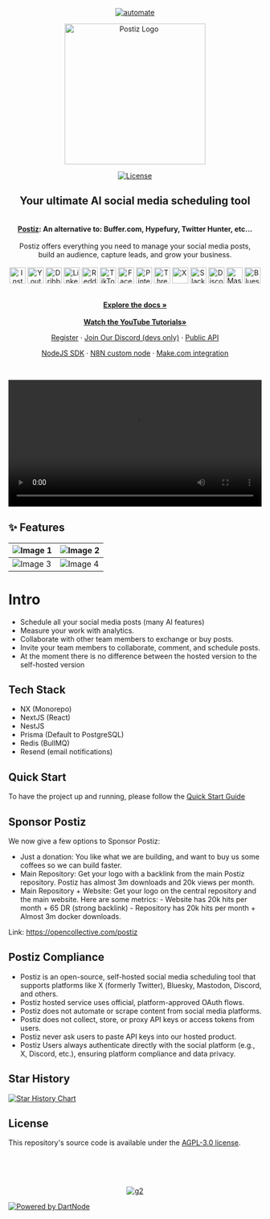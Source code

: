 <p align="center">
  <a href="https://github.com/growchief/growchief">
    <img alt="automate" src="https://github.com/user-attachments/assets/d760188d-8d56-4b05-a6c1-c57e67ef25cd" />
  </a>
</p>

<p align="center">
  <a href="https://postiz.com/" target="_blank">
  <picture>
    <source media="(prefers-color-scheme: dark)" srcset="https://github.com/user-attachments/assets/765e9d72-3ee7-4a56-9d59-a2c9befe2311">
    <img alt="Postiz Logo" src="https://github.com/user-attachments/assets/f0d30d70-dddb-4142-8876-e9aa6ed1cb99" width="280"/>
  </picture>
  </a>
</p>

<p align="center">
<a href="https://opensource.org/license/agpl-v3">
  <img src="https://img.shields.io/badge/License-AGPL%203.0-blue.svg" alt="License">
</a>
</p>

<div align="center">
  <strong>
  <h2>Your ultimate AI social media scheduling tool</h2><br />
  <a href="https://postiz.com">Postiz</a>: An alternative to: Buffer.com, Hypefury, Twitter Hunter, etc...<br /><br />
  </strong>
  Postiz offers everything you need to manage your social media posts,<br />build an audience, capture leads, and grow your business.
</div>

<div class="flex" align="center">
  <br />
  <img alt="Instagram" src="https://postiz.com/svgs/socials/Instagram.svg" width="32">
  <img alt="Youtube" src="https://postiz.com/svgs/socials/Youtube.svg" width="32">
  <img alt="Dribbble" src="https://postiz.com/svgs/socials/Dribbble.svg" width="32">
  <img alt="Linkedin" src="https://postiz.com/svgs/socials/Linkedin.svg" width="32">
  <img alt="Reddit" src="https://postiz.com/svgs/socials/Reddit.svg" width="32">
  <img alt="TikTok" src="https://postiz.com/svgs/socials/TikTok.svg" width="32">
  <img alt="Facebook" src="https://postiz.com/svgs/socials/Facebook.svg" width="32">
  <img alt="Pinterest" src="https://postiz.com/svgs/socials/Pinterest.svg" width="32">
  <img alt="Threads" src="https://postiz.com/svgs/socials/Threads.svg" width="32">
  <img alt="X" src="https://postiz.com/svgs/socials/X.svg" width="32">
  <img alt="Slack" src="https://postiz.com/svgs/socials/Slack.svg" width="32">
  <img alt="Discord" src="https://postiz.com/svgs/socials/Discord.svg" width="32">
  <img alt="Mastodon" src="https://postiz.com/svgs/socials/Mastodon.svg" width="32">
  <img alt="Bluesky" src="https://postiz.com/svgs/socials/Bluesky.svg" width="32">
</div>

<p align="center">
  <br />
  <a href="https://docs.postiz.com" rel="dofollow"><strong>Explore the docs »</strong></a>
  <br />

  <br />
  <a href="https://youtube.com/@postizofficial" rel="dofollow"><strong>Watch the YouTube Tutorials»</strong></a>
  <br />
</p>

<p align="center">
  <a href="https://platform.postiz.com">Register</a>
  ·
  <a href="https://discord.postiz.com">Join Our Discord (devs only)</a>
  ·
  <a href="https://docs.postiz.com/public-api">Public API</a><br />
</p>
<p align="center">
  <a href="https://www.npmjs.com/package/@postiz/node">NodeJS SDK</a>
  ·
  <a href="https://www.npmjs.com/package/n8n-nodes-postiz">N8N custom node</a>
  ·
  <a href="https://apps.make.com/postiz">Make.com integration</a>
</p>


<br />

<p align="center">
  <video src="https://github.com/user-attachments/assets/05436a01-19c8-4827-b57f-05a5e7637a67" width="100%" />
</p>

## ✨ Features

| ![Image 1](https://github.com/user-attachments/assets/a27ee220-beb7-4c7e-8c1b-2c44301f82ef) | ![Image 2](https://github.com/user-attachments/assets/eb5f5f15-ed90-47fc-811c-03ccba6fa8a2) |
| ------------------------------------------------------------------------------------------- | ------------------------------------------------------------------------------------------- |
| ![Image 3](https://github.com/user-attachments/assets/d51786ee-ddd8-4ef8-8138-5192e9cfe7c3) | ![Image 4](https://github.com/user-attachments/assets/91f83c89-22f6-43d6-b7aa-d2d3378289fb) |

# Intro

- Schedule all your social media posts (many AI features)
- Measure your work with analytics.
- Collaborate with other team members to exchange or buy posts.
- Invite your team members to collaborate, comment, and schedule posts.
- At the moment there is no difference between the hosted version to the self-hosted version

## Tech Stack

- NX (Monorepo)
- NextJS (React)
- NestJS
- Prisma (Default to PostgreSQL)
- Redis (BullMQ)
- Resend (email notifications)

## Quick Start

To have the project up and running, please follow the [Quick Start Guide](https://docs.postiz.com/quickstart)

## Sponsor Postiz

We now give a few options to Sponsor Postiz:
- Just a donation: You like what we are building, and want to buy us some coffees so we can build faster.
- Main Repository: Get your logo with a backlink from the main Postiz repository. Postiz has almost 3m downloads and 20k views per month.
- Main Repository + Website: Get your logo on the central repository and the main website. Here are some metrics: - Website has 20k hits per month + 65 DR (strong backlink) - Repository has 20k hits per month + Almost 3m docker downloads.

Link: https://opencollective.com/postiz

## Postiz Compliance

- Postiz is an open-source, self-hosted social media scheduling tool that supports platforms like X (formerly Twitter), Bluesky, Mastodon, Discord, and others.
- Postiz hosted service uses official, platform-approved OAuth flows.
- Postiz does not automate or scrape content from social media platforms.
- Postiz does not collect, store, or proxy API keys or access tokens from users.
- Postiz never ask users to paste API keys into our hosted product.
- Postiz Users always authenticate directly with the social platform (e.g., X, Discord, etc.), ensuring platform compliance and data privacy.

## Star History

[![Star History Chart](https://api.star-history.com/svg?repos=gitroomhq/postiz-app&type=Date)](https://www.star-history.com/#gitroomhq/postiz-app&Date)

## License

This repository's source code is available under the [AGPL-3.0 license](LICENSE).

<br /><br /><br />

<p align="center">
  <a href="https://www.g2.com/products/postiz/take_survey" target="blank"><img alt="g2" src="https://github.com/user-attachments/assets/892cb74c-0b49-4589-b2f5-fbdbf7a98f66" /></a>
</p>

[![Powered by DartNode](https://dartnode.com/branding/DN-Open-Source-sm.png)](https://dartnode.com "Powered by DartNode - Free VPS for Open Source")